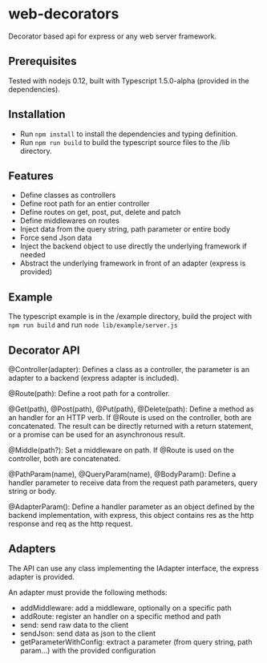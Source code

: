 web-decorators
==============
Decorator based api for express or any web server framework.

Prerequisites
-------------

Tested with nodejs 0.12, built with Typescript 1.5.0-alpha (provided in the dependencies).

Installation
------------

 - Run `npm install` to install the dependencies and typing definition.
 - Run `npm run build` to build the typescript source files to the /lib directory.

Features
--------

 - Define classes as controllers
 - Define root path for an entier controller
 - Define routes on get, post, put, delete and patch
 - Define middlewares on routes
 - Inject data from the query string, path parameter or entire body
 - Force send Json data
 - Inject the backend object to use directly the underlying framework if needed
 - Abstract the underlying framework in front of an adapter (express is provided)

Example
-------

The typescript example is in the /example directory, build the project with `npm run build` and run `node lib/example/server.js`

Decorator API
-------------

@Controller(adapter): Defines a class as a controller, the parameter is an adapter to a backend (express adapter is included).

@Route(path): Define a root path for a controller.

@Get(path), @Post(path), @Put(path), @Delete(path): Define a method as an handler for an HTTP verb.
If @Route is used on the controller, both are concatenated.
The result can be directly returned with a return statement, or a promise can be used for an asynchronous result.

@Middle(path?): Set a middleware on path.
If @Route is used on the controller, both are concatenated.

@PathParam(name), @QueryParam(name), @BodyParam(): Define a handler parameter to receive data from the request path parameters, query string or body.

@AdapterParam(): Define a handler parameter as an object defined by the backend implementation, with express, this object contains res as the http response and req as the http request.

Adapters
--------

The API can use any class implementing the IAdapter interface, the express adapter is provided.

An adapter must provide the following methods:
 - addMiddleware: add a middleware, optionally on a specific path
 - addRoute: register an handler on a specific method and path
 - send: send raw data to the client
 - sendJson: send data as json to the client
 - getParameterWithConfig: extract a parameter (from query string, path param...) with the provided configuration
